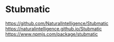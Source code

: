 # Stubmatic
https://github.com/NaturalIntelligence/Stubmatic
https://naturalintelligence.github.io/Stubmatic
https://www.npmjs.com/package/stubmatic
